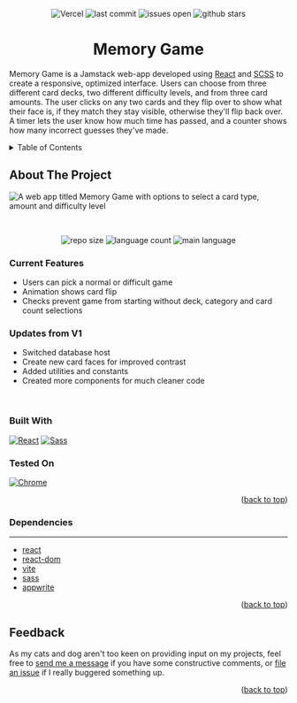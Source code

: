 <a name='top'></a>
<div align='center'>

![Vercel][Vercel]
![last commit][last-commit]
![issues open][issues-open]
![github stars][stars]

<h1><strong>Memory Game</strong></h1>
</div>

Memory Game is a Jamstack web-app developed using [React](react-url) and [SCSS](sass-url) to create a responsive, optimized interface. Users can choose from three different card decks, two different difficulty levels, and from three card amounts.  The user clicks on any two cards and they flip over to show what their face is, if they match they stay visible, otherwise they'll flip back over.  A timer lets the user know how much time has passed, and a counter shows how many incorrect guesses they've made.

<details>
  <summary>Table of Contents</summary>
  <ul>
    <li>
        <a href='#about-the-project'>About The Project</a>
        </li>
         <ul>
        <li><a href='#current-features'>Current Features</a></li>
        <li><a href='#updates-from-v1'>Updates from V1</a></li>
        <li><a href='#built-with'>Built With</a></li>
        <li><a href='#tested-on'>Tested On</a></li>
        </ul>
</ul>
</details>

## <strong>About The Project</strong>

![A web app titled Memory Game with options to select a card type, amount and difficulty level](./src/img/screenshot.png)

<br>

<div align='center'>

![repo size][repo-size]
![language count][language-count]
![main language][main-language]

</div>

### <strong>Current Features</strong>
- Users can pick a normal or difficult game
- Animation shows card flip
- Checks prevent game from starting without deck, category and card count selections

### <strong>Updates from V1</strong>
- Switched database host
- Create new card faces for improved contrast
- Added utilities and constants
- Created more components for much cleaner code

<br>

### <strong>Built With</strong>

[![React][react.js]][react-url]
[![Sass][sass]][sass-url]


### <strong>Tested On</strong>

[![Chrome][chrome]][chrome-url]
<p align='right'>(<a href='#top'>back to top</a>)</p>

### <strong>Dependencies</strong>
***
- [react](https://www.npmjs.com/package/react)
- [react-dom](https://www.npmjs.com/package/react-dom)
- [vite](https://www.npmjs.com/package/vite)
- [sass](https://www.npmjs.com/package/sass)
- [appwrite](https://www.npmjs.com/package/appwrite)


<p align='right'>(<a href='#top'>back to top</a>)</p>


## <strong>Feedback</strong>

As my cats and dog aren't too keen on providing input on my projects, feel free to [send me a message](https://www.achulslander.com/#contact) if you have some constructive comments, or [file an issue](https://github.com/alleycaaat/memory-card-game/issues/new) if I really buggered something up.

<p align='right'>(<a href='#top'>back to top</a>)</p>


[Vercel]: https://vercelbadge.vercel.app/api/alleycaaat/memory-card-game

[issues-open]: https://img.shields.io/github/issues/alleycaaat/memory-card-game?color=blue&logo=github

[repo-size]: https://img.shields.io/github/repo-size/alleycaaat/memory-card-game?color=red&logo=github

[language-count]: https://img.shields.io/github/languages/count/alleycaaat/memory-card-game?color=orange&logo=github

[main-language]: https://img.shields.io/github/languages/top/alleycaaat/memory-card-game?color=yellow&logo=github

[last-commit]: https://img.shields.io/github/last-commit/alleycaaat/memory-card-game?logo=github

[stars]: https://img.shields.io/github/stars/alleycaaat/memory-card-game?color=purple&logo=github

[linkedin]: https://img.shields.io/badge/-LinkedIn-black.svg?style=for-the-badge&logo=linkedin&colorB=555
[linkedin-url]: https://linkedin.com/in/achulslander

[product-screenshot]: images/screenshot.png

[react.js]: https://img.shields.io/badge/React-20232A?style=for-the-badge&logo=react&logoColor=61DAFB
[react-url]: https://reactjs.org/

[sass]: https://img.shields.io/badge/Sass-CC6699?style=for-the-badge&logo=sass&logoColor=white
[sass-url]: https://sass-lang.com/

[chrome]: https://img.shields.io/badge/Google_chrome-4285F4?style=for-the-badge&logo=Google-chrome&logoColor=white
[chrome-url]: https://www.google.com/chrome/

[github]: https://img.shields.io/badge/GitHub-100000?style=for-the-badge&logo=github&logoColor=white

[codepen]: https://img.shields.io/badge/Codepen-000000?style=for-the-badge&logo=codepen&logoColor=white
[codepen-url]: https://codepen.io/alleycaaat

[twitter]: https://img.shields.io/badge/Twitter-1DA1F2?style=for-the-badge&logo=twitter&logoColor=white
[twitter-url]: https://twitter.com/achulslander

[hashnode]: https://img.shields.io/badge/Hashnode-2962FF?style=for-the-badge&logo=hashnode&logoColor=white
[hashnode-url]: https://hashnode.com/@alleycaaat

[discord]:https://img.shields.io/badge/Discord-7289DA?style=for-the-badge&logo=discord&logoColor=white
[discord-url]: https://discordapp.com/users/427569685366833174
